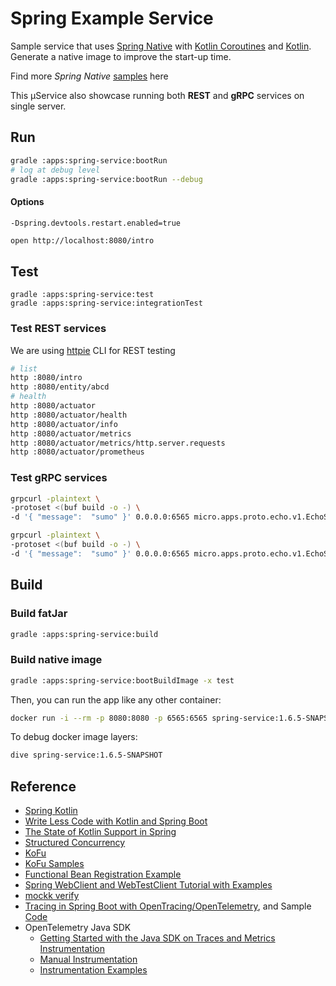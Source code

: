 # Spring Example Service

Sample service that uses [Spring Native](https://docs.spring.io/spring-native/docs/current/reference/htmlsingle/)
with [Kotlin Coroutines](https://spring.io/blog/2019/04/12/going-reactive-with-spring-coroutines-and-kotlin-flow)
and [Kotlin](https://docs.spring.io/spring-framework/docs/current/reference/html/languages.html#kotlin). <br/>
Generate a native image to improve the start-up time.

Find more *Spring Native* [samples](https://github.com/spring-projects-experimental/spring-native/tree/main/samples)
here

This µService also showcase running both **REST** and **gRPC** services on single server.

## Run

```bash
gradle :apps:spring-service:bootRun
# log at debug level
gradle :apps:spring-service:bootRun --debug
```

#### Options
``` 
-Dspring.devtools.restart.enabled=true
```

```bash
open http://localhost:8080/intro
```

## Test

```
gradle :apps:spring-service:test
gradle :apps:spring-service:integrationTest
```

### Test REST services

We are using [httpie](https://httpie.io/) CLI for REST testing

```bash
# list
http :8080/intro
http :8080/entity/abcd
# health
http :8080/actuator
http :8080/actuator/health
http :8080/actuator/info
http :8080/actuator/metrics
http :8080/actuator/metrics/http.server.requests
http :8080/actuator/prometheus
````

### Test gRPC services 

```bash
grpcurl -plaintext \
-protoset <(buf build -o -) \
-d '{ "message":  "sumo" }' 0.0.0.0:6565 micro.apps.proto.echo.v1.EchoService/Echo      

grpcurl -plaintext \
-protoset <(buf build -o -) \
-d '{ "message":  "sumo" }' 0.0.0.0:6565 micro.apps.proto.echo.v1.EchoService/EchoStream
```

## Build

### Build fatJar

```bash
gradle :apps:spring-service:build
```

### Build native image

```bash
gradle :apps:spring-service:bootBuildImage -x test
```

Then, you can run the app like any other container:

```bash
docker run -i --rm -p 8080:8080 -p 6565:6565 spring-service:1.6.5-SNAPSHOT
```

To debug docker image layers:

```bash
dive spring-service:1.6.5-SNAPSHOT
```

## Reference

- [Spring Kotlin](https://docs.spring.io/spring-framework/docs/current/reference/html/languages.html#kotlin)
- [Write Less Code with Kotlin and Spring Boot](https://www.infoq.com/presentations/kotlin-spring-boot/)
- [The State of Kotlin Support in Spring](https://resources.jetbrains.com/storage/products/kotlin/events/kotlin14/Slides/spring.pdf)
- [Structured Concurrency](https://spring.io/blog/2019/04/12/going-reactive-with-spring-coroutines-and-kotlin-flow)
- [KoFu](https://github.com/spring-projects-experimental/spring-fu/tree/main/kofu)
- [KoFu Samples](https://github.com/spring-projects-experimental/spring-fu/tree/main/samples)
- [Functional Bean Registration Example](https://github.com/pwestlin/webshopkotlin/blob/master/core-service/src/main/kotlin/nu/westlin/webshop/core/CoreApplication.kt)
- [Spring WebClient and WebTestClient Tutorial with Examples](https://www.callicoder.com/spring-5-reactive-webclient-webtestclient-examples/)
- [mockk verify](https://notwoods.github.io/mockk-guidebook/docs/mocking/verify/)
- [Tracing in Spring Boot with OpenTracing/OpenTelemetry](https://medium.com/swlh/tracing-in-spring-boot-with-opentracing-opentelemetry-dd724134ca93), and Sample [Code](https://github.com/fpaparoni/tracing)
- OpenTelemetry Java SDK
  - [Getting Started with the Java SDK on Traces and Metrics Instrumentation](https://aws-otel.github.io/docs/getting-started/java-sdk)
  - [Manual Instrumentation](https://opentelemetry.io/docs/java/manual_instrumentation/)
  - [Instrumentation Examples](https://github.com/mnadeem/boot-opentelemetry-tempo)
